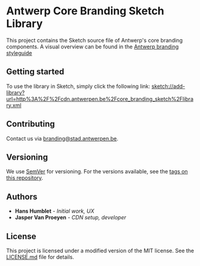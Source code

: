 # Antwerp Core Branding Sketch Library

This project contains the Sketch source file of Antwerp's core branding components. A visual overview can be found in the [Antwerp branding styleguide](https://a-ui.github.io/core_branding_scss/)

## Getting started

To use the library in Sketch, simply click the following link: [sketch://add-library?url=http%3A%2F%2Fcdn.antwerpen.be%2Fcore_branding_sketch%2Flibrary.xml](sketch://add-library?url=http%3A%2F%2Fcdn.antwerpen.be%2Fcore_branding_sketch%2Flibrary.xml)

## Contributing

Contact us via [branding@stad.antwerpen.be](mailto:branding@stad.antwerpen.be).

## Versioning

We use [SemVer](http://semver.org/) for versioning. For the versions available, see the [tags on this repository](https://github.com/a-ui/core_branding_scss/tags).

## Authors

* **Hans Humblet** - *Initial work, UX*
* **Jasper Van Proeyen** - *CDN setup, developer*

<!-- See also the list of [contributors](https://github.com/a-ui/core_branding_sketch/contributors) who participated in this project. -->

## License

This project is licensed under a modified version of the MIT license. See the [LICENSE.md](LICENSE.md) file for details.
